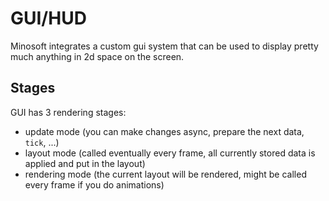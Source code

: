 # GUI/HUD

Minosoft integrates a custom gui system that can be used to display pretty much anything in 2d space on the screen.

## Stages

GUI has 3 rendering stages:

- update mode (you can make changes async, prepare the next data, `tick`, ...)
- layout mode (called eventually every frame, all currently stored data is applied and put in the layout)
- rendering mode (the current layout will be rendered, might be called every frame if you do animations)
